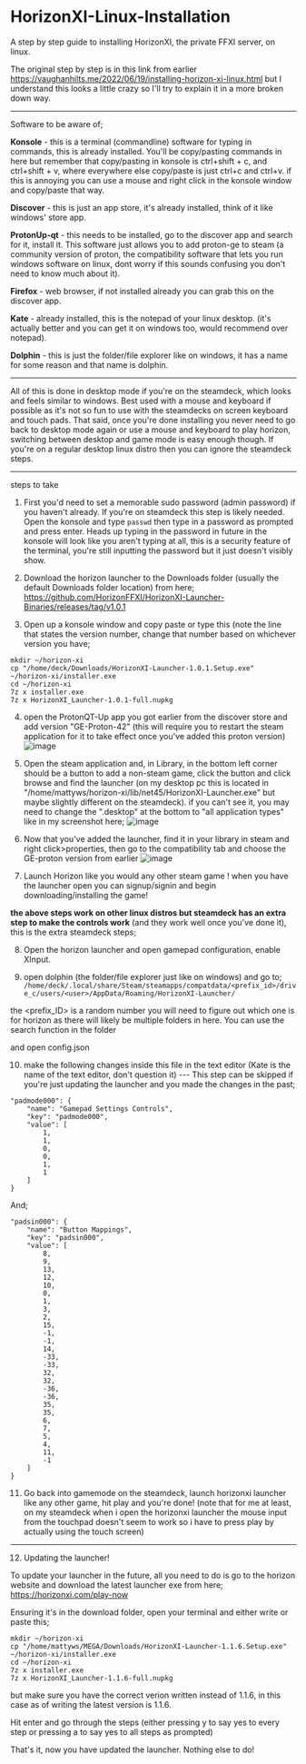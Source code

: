 # HorizonXI-Linux-Installation
A step by step guide to installing HorizonXI, the private FFXI server, on linux.

The original step by step is in this link from earlier <https://vaughanhilts.me/2022/06/19/installing-horizon-xi-linux.html> but I understand this looks a little crazy so I'll try to explain it in a more broken down way.

-----

Software to be aware of;

**Konsole** - this is a terminal (commandline) software for typing in commands, this is already installed. You'll be copy/pasting commands in here but remember that copy/pasting in konsole is ctrl+shift + c, and ctrl+shift + v, where everywhere else copy/paste is just ctrl+c and ctrl+v. if this is annoying you can use a mouse and right click in the konsole window and copy/paste that way.

**Discover** - this is just an app store, it's already installed, think of it like windows' store app.

**ProtonUp-qt** - this needs to be installed, go to the discover app and search for it, install it. This software just allows you to add proton-ge to steam (a community version of proton, the compatibility software that lets you run windows software on linux, dont worry if this sounds confusing you don't need to know much about it).

**Firefox** - web browser, if not installed already you can grab this on the discover app.

**Kate** - already installed, this is the notepad of your linux desktop. (it's actually better and you can get it on windows too, would recommend over notepad).

**Dolphin** - this is just the folder/file explorer like on windows, it has a name for some reason and that name is dolphin.

-----

All of this is done in desktop mode if you're on the steamdeck, which looks and feels similar to windows. Best used with a mouse and keyboard if possible as it's not so fun to use with the steamdecks on screen keyboard and touch pads. That said, once you're done installing you never need to go back to desktop mode again or use a mouse and keyboard to play horizon, switching between desktop and game mode is easy enough though. If you're on a regular desktop linux distro then you can ignore the steamdeck steps.

-----

steps to take

1. First you'd need to set a memorable sudo password (admin password) if you haven't already. If you're on steamdeck this step is likely needed. Open the konsole and type `passwd` then type in a password as prompted and press enter. Heads up typing in the password in future in the konsole will look like you aren't typing at all, this is a security feature of the terminal, you're still inputting the password but it just doesn't visibly show.

2. Download the horizon launcher to the Downloads folder (usually the default Downloads folder location) from here;
<https://github.com/HorizonFFXI/HorizonXI-Launcher-Binaries/releases/tag/v1.0.1>

3. Open up a konsole window and copy paste or type this (note the line that states the version number, change that number based on whichever version you have;

```
mkdir ~/horizon-xi
cp "/home/deck/Downloads/HorizonXI-Launcher-1.0.1.Setup.exe" ~/horizon-xi/installer.exe
cd ~/horizon-xi
7z x installer.exe
7z x HorizonXI_Launcher-1.0.1-full.nupkg
```

4. open the ProtonQT-Up app you got earlier from the discover store and add version "GE-Proton-42" (this will require you to restart the steam application for it to take effect once you've added this proton version)
![image](https://github.com/MattyGWS/HorizonXI-Linux-Installation/assets/56587299/9a8009b2-6361-4984-b2cb-8859a3fb03b1)

5. Open the steam application and, in Library, in the bottom left corner should be a button to add a non-steam game, click the button and click browse and find the launcher (on my desktop pc this is located in "/home/mattyws/horizon-xi/lib/net45/HorizonXI-Launcher.exe" but maybe slightly different on the steamdeck). if you can't see it, you may need to change the ".desktop" at the bottom to "all application types" like in my screenshot here;
![image](https://github.com/MattyGWS/HorizonXI-Linux-Installation/assets/56587299/ae7711ab-e4d4-4ce8-bda2-c5bfc96965a1)

6. Now that you've added the launcher, find it in your library in steam and right click>properties, then go to the compatibility tab and choose the GE-proton version from earlier
![image](https://github.com/MattyGWS/HorizonXI-Linux-Installation/assets/56587299/5b1ac9f6-e317-4bd1-98a0-9d68dc5f5bd6)

7. Launch Horizon like you would any other steam game ! when you have the launcher open you can signup/signin and begin downloading/installing the game!

**the above steps work on other linux distros but steamdeck has an extra step to make the controls work** (and they work well once you've done it), this is the extra steamdeck steps;

8. Open the horizon launcher and open gamepad configuration, enable XInput.

9.  open dolphin (the folder/file explorer just like on windows) and go to; `/home/deck/.local/share/Steam/steamapps/compatdata/<prefix_id>/drive_c/users/<user>/AppData/Roaming/HorizonXI-Launcher/`

the <prefix_ID> is a random number you will need to figure out which one is for horizon as there will likely be multiple folders in here. You can use the search function in the folder

and open config.json

10. make the following changes inside this file in the text editor (Kate is the name of the text editor, don't question it) --- This step can be skipped if you're just updating the launcher and you made the changes in the past;

```
"padmode000": {
    "name": "Gamepad Settings Controls",
    "key": "padmode000",
    "value": [
        1,
        1,
        0,
        0,
        1,
        1
    ]
}
```

And;

```
"padsin000": {
    "name": "Button Mappings",
    "key": "padsin000",
    "value": [
        8,
        9,
        13,
        12,
        10,
        0,
        1,
        3,
        2,
        15,
        -1,
        -1,
        14,
        -33,
        -33,
        32,
        32,
        -36,
        -36,
        35,
        35,
        6,
        7,
        5,
        4,
        11,
        -1
    ]
}
```

11. Go back into gamemode on the steamdeck, launch horizonxi launcher like any other game, hit play and you're done! (note that for me at least, on my steamdeck when i open the horizonxi launcher the mouse input from the touchpad doesn't seem to work so i have to press play by actually using the touch screen)

-----

12. Updating the launcher!

To update your launcher in the future, all you need to do is go to the horizon website and download the latest launcher exe from here;
<https://horizonxi.com/play-now>

Ensuring it's in the download folder, open your terminal and either write or paste this;

```
mkdir ~/horizon-xi
cp "/home/mattyws/MEGA/Downloads/HorizonXI-Launcher-1.1.6.Setup.exe" ~/horizon-xi/installer.exe
cd ~/horizon-xi
7z x installer.exe
7z x HorizonXI_Launcher-1.1.6-full.nupkg
```

but make sure you have the correct verion written instead of 1.1.6, in this case as of writing the latest version is 1.1.6.

Hit enter and go through the steps (either pressing y to say yes to every step or pressing a to say yes to all steps as prompted)

That's it, now you have updated the launcher. Nothing else to do!
